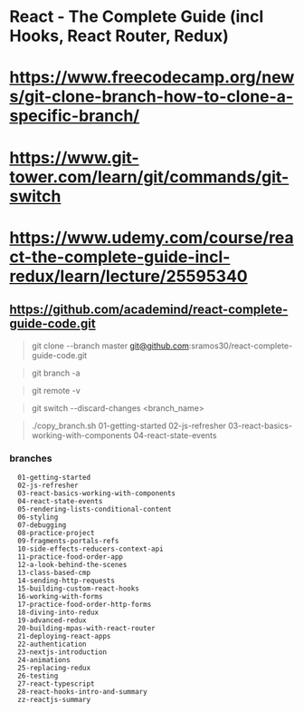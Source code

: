 # React - The Complete Guide (incl Hooks, React Router, Redux)

# https://www.freecodecamp.org/news/git-clone-branch-how-to-clone-a-specific-branch/
# https://www.git-tower.com/learn/git/commands/git-switch

# https://www.udemy.com/course/react-the-complete-guide-incl-redux/learn/lecture/25595340
## https://github.com/academind/react-complete-guide-code.git

> git clone --branch master git@github.com:sramos30/react-complete-guide-code.git

> git branch -a

> git remote -v

> git switch --discard-changes <branch_name>

> ./copy_branch.sh 01-getting-started 02-js-refresher 03-react-basics-working-with-components 04-react-state-events

### branches
```
  01-getting-started
  02-js-refresher
  03-react-basics-working-with-components
  04-react-state-events
  05-rendering-lists-conditional-content
  06-styling
  07-debugging
  08-practice-project
  09-fragments-portals-refs
  10-side-effects-reducers-context-api
  11-practice-food-order-app
  12-a-look-behind-the-scenes
  13-class-based-cmp
  14-sending-http-requests
  15-building-custom-react-hooks
  16-working-with-forms
  17-practice-food-order-http-forms
  18-diving-into-redux
  19-advanced-redux
  20-building-mpas-with-react-router
  21-deploying-react-apps
  22-authentication
  23-nextjs-introduction
  24-animations
  25-replacing-redux
  26-testing
  27-react-typescript
  28-react-hooks-intro-and-summary
  zz-reactjs-summary
```
